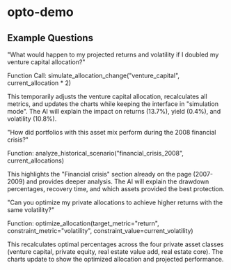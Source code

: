 # opto-demo


## Example Questions
"What would happen to my projected returns and volatility if I doubled my venture capital allocation?"

Function Call: simulate_allocation_change("venture_capital", current_allocation * 2)

This temporarily adjusts the venture capital allocation, recalculates all metrics, and updates the charts while keeping the interface in "simulation mode". The AI will explain the impact on returns (13.7%), yield (0.4%), and volatility (10.8%).

"How did portfolios with this asset mix perform during the 2008 financial crisis?"

Function: analyze_historical_scenario("financial_crisis_2008", current_allocations)

This highlights the "Financial crisis" section already on the page (2007-2009) and provides deeper analysis. The AI will explain the drawdown percentages, recovery time, and which assets provided the best protection.

"Can you optimize my private allocations to achieve higher returns with the same volatility?"

Function: optimize_allocation(target_metric="return", constraint_metric="volatility", constraint_value=current_volatility)

This recalculates optimal percentages across the four private asset classes (venture capital, private equity, real estate value add, real estate core). The charts update to show the optimized allocation and projected performance.